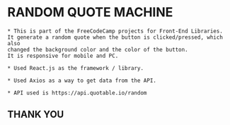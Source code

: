 # RANDOM QUOTE MACHINE

    * This is part of the FreeCodeCamp projects for Front-End Libraries. 
    It generate a random quote when the button is clicked/pressed, which also 
    changed the background color and the color of the button. 
    It is responsive for mobile and PC.

    * Used React.js as the framework / library.

    * Used Axios as a way to get data from the API.

    * API used is https://api.quotable.io/random

## THANK YOU
